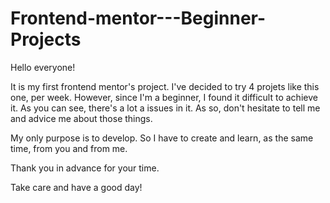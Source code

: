 # Frontend-mentor---Beginner-Projects

Hello everyone!

It is my first frontend mentor's project.
I've decided to try 4 projets like this one, per week. 
However, since I'm a beginner, I found it difficult to achieve it. As you can see, there's a lot a issues in it.
As so, don't hesitate to tell me and advice me about those things.

My only purpose is to develop. So I have to create and learn, as the same time, from you and from me.

Thank you in advance for your time.

Take care and have a good day!
